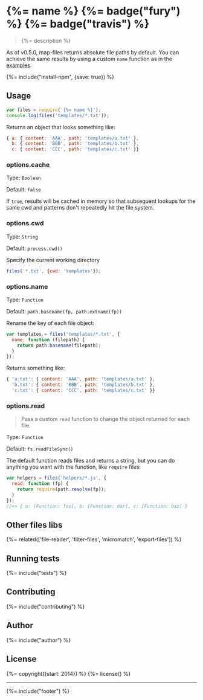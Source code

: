 # {%= name %} {%= badge("fury") %} {%= badge("travis") %}

> {%= description %}

As of v0.5.0, map-files returns absolute file paths by default. You can achieve the same results by using a custom `name` function as in the [examples](#options-name).

{%= include("install-npm", {save: true}) %}

## Usage

```js
var files = require('{%= name %}');
console.log(files('templates/*.txt'));
```
Returns an object that looks something like:

```js
{ a: { content: 'AAA', path: 'templates/a.txt' },
  b: { content: 'BBB', path: 'templates/b.txt' },
  c: { content: 'CCC', path: 'templates/c.txt' }}
```

### options.cache

Type: `Boolean`

Default: `false`

If `true`, results will be cached in memory so that subsequent lookups for the same cwd and patterns don't repeatedly hit the file system.


### options.cwd

Type: `String`

Default: `process.cwd()`


Specify the current working directory

```js
files('*.txt', {cwd: 'templates'});
```

### options.name

Type: `Function`

Default: `path.basename(fp, path.extname(fp))`

Rename the key of each file object:

```js
var templates = files('templates/*.txt', {
  name: function (filepath) {
    return path.basename(filepath);
  }
});
```
Returns something like:

```js
{ 'a.txt': { content: 'AAA', path: 'templates/a.txt' },
  'b.txt': { content: 'BBB', path: 'templates/b.txt' },
  'c.txt': { content: 'CCC', path: 'templates/c.txt' }}
```


### options.read

> Pass a custom `read` function to change the object returned for each file.

Type: `Function`

Default: `fs.readFileSync()`

The default function reads files and returns a string, but you can do anything
you want with the function, like `require` files:

```js
var helpers = files('helpers/*.js', {
  read: function (fp) {
    return require(path.resolve(fp));
  }
});
//=> { a: [Function: foo], b: [Function: bar], c: [Function: baz] }
```

## Other files libs
{%= related(['file-reader', 'filter-files', 'micromatch', 'export-files']) %}

## Running tests
{%= include("tests") %}

## Contributing
{%= include("contributing") %}

## Author
{%= include("author") %}

## License
{%= copyright({start: 2014}) %}
{%= license() %}

***

{%= include("footer") %}

[globby]: https://github.com/sindresorhus/globby
